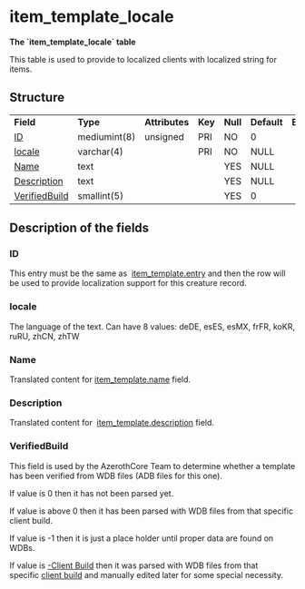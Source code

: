 # item\_template\_locale

**The \`item\_template\_locale\` table**

This table is used to provide to localized clients with localized string for items.

## Structure

|                                 |              |                |         |          |             |           |             |
|---------------------------------|--------------|----------------|---------|----------|-------------|-----------|-------------|
| **Field**                       | **Type**     | **Attributes** | **Key** | **Null** | **Default** | **Extra** | **Comment** |
| [ID](#id)                       | mediumint(8) | unsigned       | PRI     | NO       | 0           |           |             |
| [locale](#locale)               | varchar(4)   |                | PRI     | NO       | NULL        |           |             |
| [Name](#name)                   | text         |                |         | YES      | NULL        |           |             |
| [Description](#description)     | text         |                |         | YES      | NULL        |           |             |
| [VerifiedBuild](#verifiedbuild) | smallint(5)  |                |         | YES      | 0           |           |             |

## Description of the fields

### ID

This entry must be the same as  [item\_template.entry](item_template.md#entry) and then the row will be used to provide localization support for this creature record.

### locale

The language of the text.
Can have 8 values: deDE, esES, esMX, frFR, koKR, ruRU, zhCN, zhTW

### Name

Translated content for [item\_template.name](item_template.md#name) field.

### Description

Translated content for  [item\_template.description](item_template.md#description) field.

### VerifiedBuild

This field is used by the AzerothCore Team to determine whether a template has been verified from WDB files (ADB files for this one).

If value is 0 then it has not been parsed yet.

If value is above 0 then it has been parsed with WDB files from that specific client build.

If value is -1 then it is just a place holder until proper data are found on WDBs.

If value is [-Client Build](../auth/realmlist.md "DB:Auth:realmlist") then it was parsed with WDB files from that specific [client build](../auth/realmlist.md#gamebuild "DB:Auth:realmlist") and manually edited later for some special necessity.
